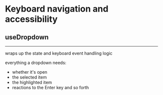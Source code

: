 # Keyboard navigation and accessibility

## useDropdown

---

wraps up the state and keyboard event handling logic

everything a dropdown needs:

- whether it's open
- the selected item
- the highlighted item
- reactions to the Enter key and so forth
